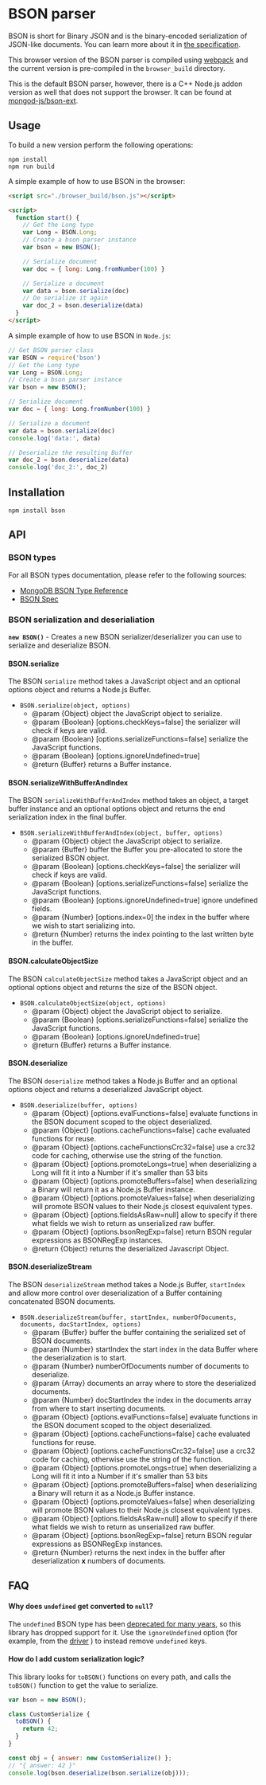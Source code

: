 # BSON parser

BSON is short for Bin­ary JSON and is the bin­ary-en­coded seri­al­iz­a­tion of JSON-like doc­u­ments. You can learn more about it in [the specification](http://bsonspec.org).

This browser version of the BSON parser is compiled using [webpack](https://webpack.js.org/) and the current version is pre-compiled in the `browser_build` directory.

This is the default BSON parser, however, there is a C++ Node.js addon version as well that does not support the browser. It can be found at [mongod-js/bson-ext](https://github.com/mongodb-js/bson-ext).

## Usage

To build a new version perform the following operations:

```
npm install
npm run build
```

A simple example of how to use BSON in the browser:

```html
<script src="./browser_build/bson.js"></script>

<script>
  function start() {
    // Get the Long type
    var Long = BSON.Long;
    // Create a bson parser instance
    var bson = new BSON();

    // Serialize document
    var doc = { long: Long.fromNumber(100) }

    // Serialize a document
    var data = bson.serialize(doc)
    // De serialize it again
    var doc_2 = bson.deserialize(data)
  }
</script>
```

A simple example of how to use BSON in `Node.js`:

```js
// Get BSON parser class
var BSON = require('bson')
// Get the Long type
var Long = BSON.Long;
// Create a bson parser instance
var bson = new BSON();

// Serialize document
var doc = { long: Long.fromNumber(100) }

// Serialize a document
var data = bson.serialize(doc)
console.log('data:', data)

// Deserialize the resulting Buffer
var doc_2 = bson.deserialize(data)
console.log('doc_2:', doc_2)
```

## Installation

`npm install bson`

## API

### BSON types

For all BSON types documentation, please refer to the following sources:
  * [MongoDB BSON Type Reference](https://docs.mongodb.com/manual/reference/bson-types/)
  * [BSON Spec](https://bsonspec.org/)

### BSON serialization and deserialiation

**`new BSON()`** - Creates a new BSON serializer/deserializer you can use to serialize and deserialize BSON.

#### BSON.serialize

The BSON `serialize` method takes a JavaScript object and an optional options object and returns a Node.js Buffer.

  * `BSON.serialize(object, options)`
    * @param {Object} object the JavaScript object to serialize.
    * @param {Boolean} [options.checkKeys=false] the serializer will check if keys are valid.
    * @param {Boolean} [options.serializeFunctions=false] serialize the JavaScript functions.
    * @param {Boolean} [options.ignoreUndefined=true]
    * @return {Buffer} returns a Buffer instance.

#### BSON.serializeWithBufferAndIndex

The BSON `serializeWithBufferAndIndex` method takes an object, a target buffer instance and an optional options object and returns the end serialization index in the final buffer.

  * `BSON.serializeWithBufferAndIndex(object, buffer, options)`
    * @param {Object} object the JavaScript object to serialize.
    * @param {Buffer} buffer the Buffer you pre-allocated to store the serialized BSON object.
    * @param {Boolean} [options.checkKeys=false] the serializer will check if keys are valid.
    * @param {Boolean} [options.serializeFunctions=false] serialize the JavaScript functions.
    * @param {Boolean} [options.ignoreUndefined=true] ignore undefined fields.
    * @param {Number} [options.index=0] the index in the buffer where we wish to start serializing into.
    * @return {Number} returns the index pointing to the last written byte in the buffer.

#### BSON.calculateObjectSize

The BSON `calculateObjectSize` method takes a JavaScript object and an optional options object and returns the size of the BSON object.

  * `BSON.calculateObjectSize(object, options)`
    * @param {Object} object the JavaScript object to serialize.
    * @param {Boolean} [options.serializeFunctions=false] serialize the JavaScript functions.
    * @param {Boolean} [options.ignoreUndefined=true]
    * @return {Buffer} returns a Buffer instance.

#### BSON.deserialize

The BSON `deserialize` method takes a Node.js Buffer and an optional options object and returns a deserialized JavaScript object.

  * `BSON.deserialize(buffer, options)`
    * @param {Object} [options.evalFunctions=false] evaluate functions in the BSON document scoped to the object deserialized.
    * @param {Object} [options.cacheFunctions=false] cache evaluated functions for reuse.
    * @param {Object} [options.cacheFunctionsCrc32=false] use a crc32 code for caching, otherwise use the string of the function.
    * @param {Object} [options.promoteLongs=true] when deserializing a Long will fit it into a Number if it's smaller than 53 bits
    * @param {Object} [options.promoteBuffers=false] when deserializing a Binary will return it as a Node.js Buffer instance.
    * @param {Object} [options.promoteValues=false] when deserializing will promote BSON values to their Node.js closest equivalent types.
    * @param {Object} [options.fieldsAsRaw=null] allow to specify if there what fields we wish to return as unserialized raw buffer.
    * @param {Object} [options.bsonRegExp=false] return BSON regular expressions as BSONRegExp instances.
    * @return {Object} returns the deserialized Javascript Object.

#### BSON.deserializeStream

The BSON `deserializeStream` method takes a Node.js Buffer, `startIndex` and allow more control over deserialization of a Buffer containing concatenated BSON documents.

  * `BSON.deserializeStream(buffer, startIndex, numberOfDocuments, documents, docStartIndex, options)`
    * @param {Buffer} buffer the buffer containing the serialized set of BSON documents.
    * @param {Number} startIndex the start index in the data Buffer where the deserialization is to start.
    * @param {Number} numberOfDocuments number of documents to deserialize.
    * @param {Array} documents an array where to store the deserialized documents.
    * @param {Number} docStartIndex the index in the documents array from where to start inserting documents.
    * @param {Object} [options.evalFunctions=false] evaluate functions in the BSON document scoped to the object deserialized.
    * @param {Object} [options.cacheFunctions=false] cache evaluated functions for reuse.
    * @param {Object} [options.cacheFunctionsCrc32=false] use a crc32 code for caching, otherwise use the string of the function.
    * @param {Object} [options.promoteLongs=true] when deserializing a Long will fit it into a Number if it's smaller than 53 bits
    * @param {Object} [options.promoteBuffers=false] when deserializing a Binary will return it as a Node.js Buffer instance.
    * @param {Object} [options.promoteValues=false] when deserializing will promote BSON values to their Node.js closest equivalent types.
    * @param {Object} [options.fieldsAsRaw=null] allow to specify if there what fields we wish to return as unserialized raw buffer.
    * @param {Object} [options.bsonRegExp=false] return BSON regular expressions as BSONRegExp instances.
    * @return {Number} returns the next index in the buffer after deserialization **x** numbers of documents.

## FAQ

#### Why does `undefined` get converted to `null`?

The `undefined` BSON type has been [deprecated for many years](http://bsonspec.org/spec.html), so this library has dropped support for it. Use the `ignoreUndefined` option (for example, from the [driver](http://mongodb.github.io/node-mongodb-native/2.2/api/MongoClient.html#connect) ) to instead remove `undefined` keys.

#### How do I add custom serialization logic?

This library looks for `toBSON()` functions on every path, and calls the `toBSON()` function to get the value to serialize.

```javascript
var bson = new BSON();

class CustomSerialize {
  toBSON() {
    return 42;
  }
}

const obj = { answer: new CustomSerialize() };
// "{ answer: 42 }"
console.log(bson.deserialize(bson.serialize(obj)));
```
